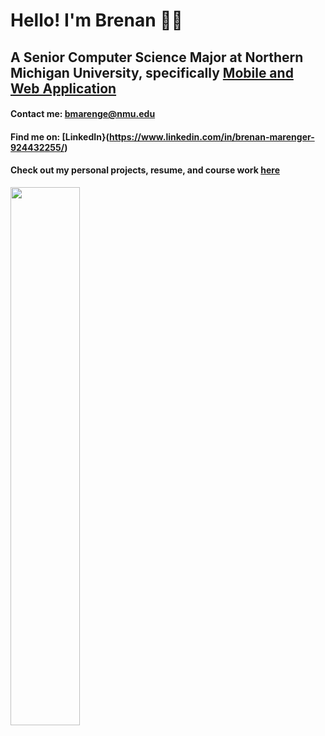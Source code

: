 # Hello! I'm Brenan 👨‍💻
## A Senior Computer Science Major at Northern Michigan University, specifically [Mobile and Web Application](https://nmu.edu/bulletin/mobile-and-web-app-development-7)
#### Contact me: bmarenge@nmu.edu 
#### Find me on: [LinkedIn}(https://www.linkedin.com/in/brenan-marenger-924432255/)
#### Check out my personal projects, resume, and course work [here](https://github.com/BrenanMarenger?tab=repositories)


<img align="left" width="47%" src="https://github-readme-stats.vercel.app/api/top-langs/?username=brenanmarenger&layout=compact&theme=radical" >

